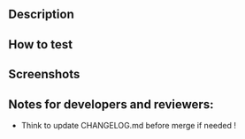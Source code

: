 <!--- Provide a general summary of your changes in the Title above -->

<!--- Squash commit should follow: https://www.conventionalcommits.org/en/v1.0.0/#summary -->

## Description

<!--- Describe your choices and changes in detail -->

## How to test

<!--- Provide some help tips to the technical reviewer -->

## Screenshots

<!-- add screenshots if appropriate or delete this section -->

## Notes for developers and reviewers:

-   Think to update CHANGELOG.md before merge if needed !
